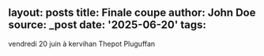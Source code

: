 layout: posts
title: Finale coupe
author: John Doe
source: _post
date: '2025-06-20'
tags:
---
vendredi 20 juin à kervihan Thepot Pluguffan
